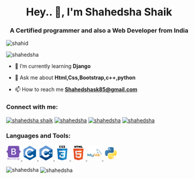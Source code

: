 <h1 align="center">Hey.. 👋, I'm Shahedsha Shaik</h1>
<h3 align="center">A Certified programmer and also a Web Developer from India</h3>
<img src="https://i.pinimg.com/originals/fa/7b/4b/fa7b4bdc3b2f73e749e5c2c646d4ae13.gif" alt="shahid"></img>
<p align="left"> <img src="https://komarev.com/ghpvc/?username=shahedsha&label=Profile%20views&color=0e75b6&style=flat" alt="shahedsha" /> </p>

- 🌱 I’m currently learning **Django**

- 💬 Ask me about **Html,Css,Bootstrap,c++,python**

- 📫 How to reach me **Shahedshask85@gmail.com**

<h3 align="left">Connect with me:</h3>
<p align="left">
<a href="https://linkedin.com/in/shahedsha shaik" target="blank"><img align="center" src="https://raw.githubusercontent.com/rahuldkjain/github-profile-readme-generator/master/src/images/icons/Social/linked-in-alt.svg" alt="shahedsha shaik" height="30" width="40" /></a>
<a href="https://www.codechef.com/users/shahedsha" target="blank"><img align="center" src="https://cdn.jsdelivr.net/npm/simple-icons@3.1.0/icons/codechef.svg" alt="shahedsha" height="30" width="40" /></a>
<a href="https://www.hackerrank.com/shahedsha" target="blank"><img align="center" src="https://raw.githubusercontent.com/rahuldkjain/github-profile-readme-generator/master/src/images/icons/Social/hackerrank.svg" alt="shahedsha" height="30" width="40" /></a>
<a href="https://auth.geeksforgeeks.org/user/shahedsha" target="blank"><img align="center" src="https://raw.githubusercontent.com/rahuldkjain/github-profile-readme-generator/master/src/images/icons/Social/geeks-for-geeks.svg" alt="shahedsha" height="30" width="40" /></a>
</p>

<h3 align="left">Languages and Tools:</h3>
<p align="left"> <a href="https://getbootstrap.com" target="_blank" rel="noreferrer"> <img src="https://raw.githubusercontent.com/devicons/devicon/master/icons/bootstrap/bootstrap-plain-wordmark.svg" alt="bootstrap" width="40" height="40"/> </a> <a href="https://www.cprogramming.com/" target="_blank" rel="noreferrer"> <img src="https://raw.githubusercontent.com/devicons/devicon/master/icons/c/c-original.svg" alt="c" width="40" height="40"/> </a> <a href="https://www.w3schools.com/cpp/" target="_blank" rel="noreferrer"> <img src="https://raw.githubusercontent.com/devicons/devicon/master/icons/cplusplus/cplusplus-original.svg" alt="cplusplus" width="40" height="40"/> </a> <a href="https://www.w3schools.com/css/" target="_blank" rel="noreferrer"> <img src="https://raw.githubusercontent.com/devicons/devicon/master/icons/css3/css3-original-wordmark.svg" alt="css3" width="40" height="40"/> </a> <a href="https://www.w3.org/html/" target="_blank" rel="noreferrer"> <img src="https://raw.githubusercontent.com/devicons/devicon/master/icons/html5/html5-original-wordmark.svg" alt="html5" width="40" height="40"/> </a> <a href="https://www.mysql.com/" target="_blank" rel="noreferrer"> <img src="https://raw.githubusercontent.com/devicons/devicon/master/icons/mysql/mysql-original-wordmark.svg" alt="mysql" width="40" height="40"/> </a> <a href="https://www.python.org" target="_blank" rel="noreferrer"> <img src="https://raw.githubusercontent.com/devicons/devicon/master/icons/python/python-original.svg" alt="python" width="40" height="40"/> </a> </p>

<p><img align="left" src="https://github-readme-stats.vercel.app/api/top-langs?username=shahedsha&show_icons=true&locale=en&layout=compact" alt="shahedsha" /></p>

<p>&nbsp;<img align="center" src="https://github-readme-stats.vercel.app/api?username=shahedsha&show_icons=true&locale=en" alt="shahedsha" /></p>
